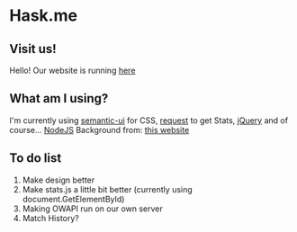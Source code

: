 # Hask.me

## Visit us!
Hello! Our website is running [here](https://hask.me/)

## What am I using?
I'm currently using [semantic-ui](http://semantic-ui.com/) for CSS, [request](https://github.com/request/request) to get Stats, [jQuery](http://jquery.com/) and of course... [NodeJS](https://nodejs.org/en/)
Background from: [this website](https://pixabay.com/fr/gummib%C3%A4rchen-les-ours-gummi-318362/)
## To do list

1. Make design better
2. Make stats.js a little bit better (currently using document.GetElementById)
3. Making OWAPI run on our own server
4. Match History?